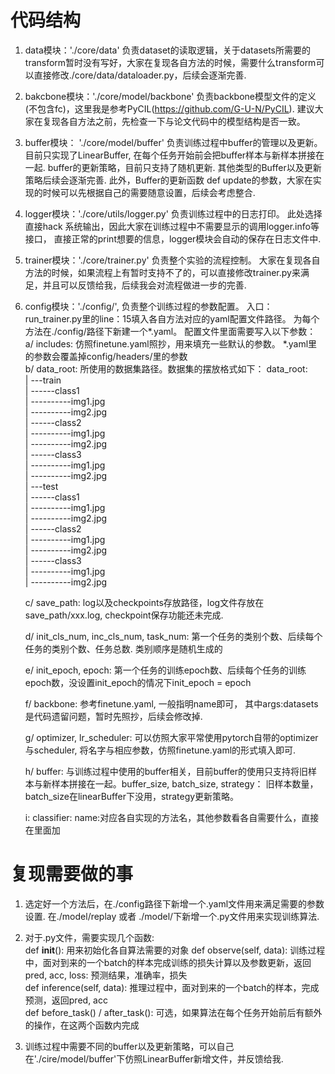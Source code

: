 # 代码结构
1. data模块：'./core/data' 负责dataset的读取逻辑，关于datasets所需要的transform暂时没有写好，大家在复现各自方法的时候，需要什么transform可以直接修改./core/data/dataloader.py，后续会逐渐完善. <br>

2. bakcbone模块：'./core/model/backbone' 负责backbone模型文件的定义(不包含fc)，这里我是参考PyCIL(https://github.com/G-U-N/PyCIL).   建议大家在复现各自方法之前，先检查一下与论文代码中的模型结构是否一致。   <br>

3. buffer模块： './core/model/buffer' 负责训练过程中buffer的管理以及更新。 目前只实现了LinearBuffer, 在每个任务开始前会把buffer样本与新样本拼接在一起.  buffer的更新策略，目前只支持了随机更新.  其他类型的Buffer以及更新策略后续会逐渐完善.  此外，Buffer的更新函数 def update的参数，大家在实现的时候可以先根据自己的需要随意设置，后续会考虑整合.  <br>

4. logger模块：'./core/utils/logger.py' 负责训练过程中的日志打印。 此处选择直接hack 系统输出，因此大家在训练过程中不需要显示的调用logger.info等接口，  直接正常的print想要的信息，logger模块会自动的保存在日志文件中.  <br>

5. trainer模块：'./core/trainer.py' 负责整个实验的流程控制。 大家在复现各自方法的时候，如果流程上有暂时支持不了的，可以直接修改trainer.py来满足，并且可以反馈给我，后续我会对流程做进一步的完善.  <br>

6. config模块：'./config/', 负责整个训练过程的参数配置。
   入口：run_trainer.py里的line：15填入各自方法对应的yaml配置文件路径。 为每个方法在./config/路径下新建一个*.yaml。 配置文件里面需要写入以下参数： <br>
   a/  includes:  仿照finetune.yaml照抄，用来填充一些默认的参数。   *.yaml里的参数会覆盖掉config/headers/里的参数  <br>
   b/  data_root: 所使用的数据集路径。数据集的摆放格式如下：
         data_root:  <br>
         | ---train  <br>
         | ------class1   <br>
         | ----------img1.jpg  <br>
         | ----------img2.jpg  <br>
         | ------class2  <br>
         | ----------img1.jpg  <br>
         | ----------img2.jpg  <br>
         | ------class3  <br>
         | ----------img1.jpg  <br>
         | ----------img2.jpg  <br>
         | ---test  <br>
         | ------class1  <br>
         | ----------img1.jpg  <br>
         | ----------img2.jpg  <br>
         | ------class2  <br>
         | ----------img1.jpg  <br>
         | ----------img2.jpg  <br>
         | ------class3  <br>
         | ----------img1.jpg  <br>
         | ----------img2.jpg  <br>

   c/ save_path: log以及checkpoints存放路径，log文件存放在 save_path/xxx.log,  checkpoint保存功能还未完成.  <br>

   d/ init_cls_num, inc_cls_num, task_num: 第一个任务的类别个数、后续每个任务的类别个数、任务总数. 类别顺序是随机生成的 <br>

   e/ init_epoch, epoch:  第一个任务的训练epoch数、后续每个任务的训练epoch数，没设置init_epoch的情况下init_epoch = epoch  <br>

   f/ backbone:  参考finetune.yaml, 一般指明name即可， 其中args:datasets 是代码遗留问题，暂时先照抄，后续会修改掉.   <br>

   g/ optimizer, lr_scheduler:  可以仿照大家平常使用pytorch自带的optimizer与scheduler, 将名字与相应参数，仿照finetune.yaml的形式填入即可.   <br>

   h/ buffer:  与训练过程中使用的buffer相关，目前buffer的使用只支持将旧样本与新样本拼接在一起。buffer_size, batch_size, strategy： 旧样本数量，batch_size在linearBuffer下没用，strategy更新策略。

   i: classifier: name:对应各自实现的方法名，其他参数看各自需要什么，直接在里面加


# 复现需要做的事
1. 选定好一个方法后，在./config路径下新增一个.yaml文件用来满足需要的参数设置. 在./model/replay 或者 ./model/下新增一个.py文件用来实现训练算法.   <br>

2. 对于.py文件，需要实现几个函数: <br>
  def __init__():  用来初始化各自算法需要的对象
  def observe(self, data):  训练过程中，面对到来的一个batch的样本完成训练的损失计算以及参数更新，返回pred, acc, loss:  预测结果，准确率，损失    <br>
  def inference(self, data):   推理过程中，面对到来的一个batch的样本，完成预测，返回pred, acc   <br>
  def before_task() / after_task():  可选，如果算法在每个任务开始前后有额外的操作，在这两个函数内完成   <br>

3. 训练过程中需要不同的buffer以及更新策略，可以自己在'./cire/model/buffer'下仿照LinearBuffer新增文件，并反馈给我.
